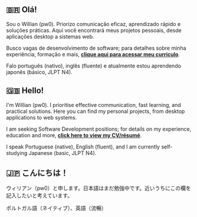 ## :brazil: Olá!

Sou o Willian (pw0). Priorizo comunicação eficaz, aprendizado rápido e soluções
práticas. Aqui você encontrará meus projetos pessoais, desde aplicações desktop
a sistemas web.

Busco vagas de desenvolvimento de software; para detalhes sobre minha experiência,
formação e mais, **[clique aqui para acessar meu currículo](https://purewave0.github.io/resume/pt-br.pdf)**.


Falo português (nativo), inglês (fluente) e atualmente estou aprendendo japonês
(básico, JLPT N4).


## :uk: Hello!

I'm Willian (pw0). I prioritise effective communication, fast learning, and practical
solutions. Here you can find my personal projects, from desktop applications
to web systems.

I am seeking Software Development positions; for details on my experience, education
and more, **[click here to view my CV/résumé](https://purewave0.github.io/resume/en.pdf)**.

I speak Portuguese (native), English (fluent), and I am currently self-studying
Japanese (basic, JLPT N4).


## :jp: こんにちは！

ウィリアン（pw0）と申します。日本語はまだ勉強中です。近いうちにこの欄を記入したいと考えています。

ポルトガル語（ネイティブ）、英語（流暢）
